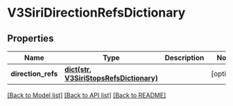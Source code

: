 # V3SiriDirectionRefsDictionary

## Properties
Name | Type | Description | Notes
------------ | ------------- | ------------- | -------------
**direction_refs** | [**dict(str, V3SiriStopsRefsDictionary)**](V3SiriStopsRefsDictionary.md) |  | [optional] 

[[Back to Model list]](../README.md#documentation-for-models) [[Back to API list]](../README.md#documentation-for-api-endpoints) [[Back to README]](../README.md)


